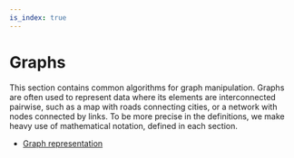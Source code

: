 ```yaml
---
is_index: true
---
```


# Graphs

This section contains common algorithms for graph manipulation. Graphs are often
used to represent data where its elements are interconnected pairwise, such as a
map with roads connecting cities, or a network with nodes connected by links.
To be more precise in the definitions, we make heavy use of mathematical
notation, defined in each section.

* [Graph representation](./representation.md)
